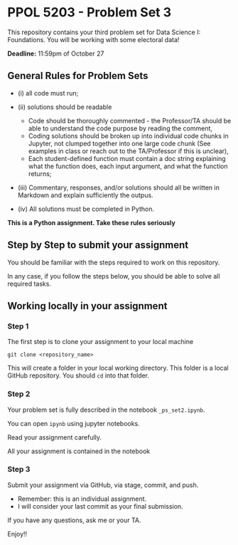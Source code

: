 # PPOL 5203 - Problem Set 3

This repository contains your third problem set for Data Science I: Foundations. You will be working with some electoral data! 

**Deadline:** 11:59pm of October 27

## General Rules for Problem Sets


- (i) all code must run;

- (ii) solutions should be readable

    -   Code should be thoroughly commented - the Professor/TA should be able to understand the code purpose by reading the comment,
    -   Coding solutions should be broken up into individual code chunks in Jupyter, not clumped together into one large code chunk (See examples in class or reach out to the TA/Professor if this is unclear),
    -   Each student-defined function must contain a doc string explaining what the function does, each input argument, and what the function returns;

- (iii) Commentary, responses, and/or solutions should all be written in Markdown and explain sufficiently the outpus.

- (iv) All solutions must be completed in Python.

**This is a Python assignment. Take these rules seriously**

## Step by Step to submit your assignment

You should be familiar with the steps required to work on this repository. 

In any case, if you follow the steps below, you should be able to solve all required tasks. 

## Working locally in your assignment

### Step 1

The first step is to clone your assignment to your local machine

```
git clone <repository_name>
```

This will create a folder in your local working directory. This folder is a local GitHub repository. You should `cd` into that folder. 

### Step 2

Your problem set is fully described in the notebook `_ps_set2.ipynb`. 

You can open `ipynb` using jupyter notebooks. 

Read your assignment carefully. 

All your assignment is contained in the notebook

### Step 3

Submit your assignment via GitHub, via stage, commit, and push. 

- Remember: this is an individual assignment.
- I will consider your last commit as your final submission.

If you have any questions, ask me or your TA. 

Enjoy!!
